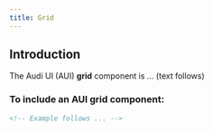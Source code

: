```yaml
---
title: Grid
---
```


## Introduction

The Audi UI (AUI) **grid** component is … (text follows)

### To include an AUI **grid** component:

```html
<!-- Example follows ... -->
```
